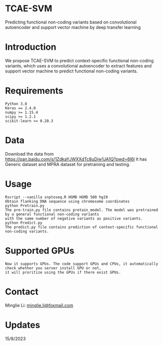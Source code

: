 # TCAE-SVM
Predicting functional non-coding variants based on convolutional
autoencoder and support vector machine by deep transfer learning
# Introduction
We propose TCAE-SVM to predict context-specific functional  non-coding variants, which uses a convolutional autoencoder to extract features and support vector machine to predict functional non-coding variants. 
# Requirements
    Python 3.8
    Keras == 2.4.0
    numpy >= 1.15.4
    scipy >= 1.2.1
    scikit-learn >= 0.20.3
# Data
Download the data from https://pan.baidu.com/s/1ZdkaYJWXXdTc8uDiw1JA1Q?pwd=6l6l 
It has Generic dataset and MPRA dataset for pretraining and testing.
# Usage
    Rscript --vanilla snptoseq.R HGMD HGMD 500 hg19
    Obtain flanking DNA sequence using chromosome coordinates
    python Pretrain.py
    The pre-train.py file contains pretain_model. The model was pretrained by a general functional non-coding variants 
    with the same number of negative variants as positive variants.
    python Predict.py
    The predict.py file contains prediction of context-specific functional  non-coding variants.
# Supported GPUs
    Now it supports GPUs. The code support GPUs and CPUs, it automatically check whether you server install GPU or not, 
    it will proritize using the GPUs if there exist GPUs.
# Contact
Minglie Li: minglie.li@foxmail.com
# Updates
15/8/2023
